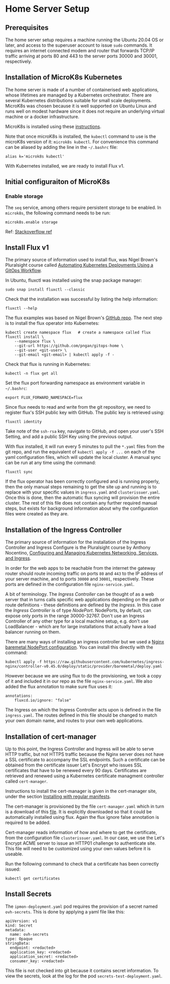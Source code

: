 # Home Server Setup

## Prerequisites
The home server setup requires a machine running the Ubuntu 20.04 OS or later, and access to the superuser account to issue `sudo` commands. It requires an internet connected modem and router that forwards TCP/IP traffic arriving at ports 80 and 443 to the server ports 30000 and 30001, respectively.

## Installation of MicroK8s Kubernetes

The home server is made of a number of containerised web applications, whose lifetimes are managed by a Kubernetes orchestrator. There are several Kubernetes distributions suitable for small scale deployments. MicroK8s was chosen because it is well supported on Ubuntu Linux and runs well on modest hardware since it does not require an underlying virtual machine or a docker infrastructure.

MicroK8s is installed using these [instructions](https://ubuntu.com/tutorials/install-a-local-kubernetes-with-microk8s#1-overview).

Note that once microK8s is installed, the `kubectl` command to use is the microK8s version of it: `microk8s kubectl`. For convenience this command can be aliased by adding the line in the `~/.bashrc` file:

    alias k='microk8s kubectl'

With Kubernetes installed, we are ready to install Flux v1.

## Initial configuraiton of MicroK8s

### Enable storage

The `seq` service, among others require persistent storage to be enabled. In `microk8s`, the following command needs to be run:

    microk8s.enable storage
    
 Ref: [Stackoverflow ref](https://stackoverflow.com/a/60213860/41410)  


## Install Flux v1

The primary source of information used to install flux, was Nigel Brown's Pluralsight course called [Automating Kubernetes Deployments Using a GitOps Workflow](https://app.pluralsight.com/library/courses/automating-kubernetes-deployments-gitops-workflow/table-of-contents). 

In Ubuntu, fluxctl was installed using the snap package manager:

    sudo snap install fluxctl --classic

Check that the installation was successful by listing the help information:

    fluxctl --help

The flux examples was based on Nigel Brown's [GitHub repo](https://github.com/nbrownuk/gitops-nginxhello). The next step is to install the flux operator into Kubernetes:

    kubectl create namespace flux   # create a namespace called flux
    fluxctl install \
        --namespace flux \
        --git-url https://github.com/pngan/gitops-home \
        --git-user <git-user> \
        --git-email <git-email> | kubectl apply -f -

Check that flux is running in Kubernetes:

    kubectl -n flux get all    

Set the flux port forwarding namespace as environment variable in `~/.bashrc`:

    export FLUX_FORWARD_NAMESPACE=flux

Since flux needs to read and write from the git repository, we need to register flux's SSH public key with GitHub. The public key is retrieved using:

    fluxctl identity

Take note of the `ssh-rsa` key, navigate to GitHub, and open your user's SSH Setting, and add a public SSH Key using the previous output.

With flux installed, it will run every 5 minutes to pull the `*.yaml` files from the git repo, and run the equivalent of `kubectl apply -f ...` on each of the yaml configuration files, which will update the local cluster. A manual sync can be run at any time using the command:

    fluxctl sync

If the flux operator has been correctly configured and is running properly, then the only manual steps remaining to get the site up and running is to replace with your specific values in `ingress.yaml` and `clusterissuer.yaml`. Once this is done, then the automatic flux syncing will provision the entire cluster. The rest of this file does not contain any further required manual steps, but exists for background information about why the configuration files were created as they are.


## Installation of the Ingress Controller

The primary source of information for the installation of the Ingress Controller and Ingress Configure is the Pluralsight course by Anthony Nocentino, [Configuring and Managing Kubernetes Networking, Services, and Ingress](https://app.pluralsight.com/library/courses/configuring-managing-kubernetes-networking-services-ingress/table-of-contents). 

In order for the web apps to be reachable from the internet the gateway router should route incoming traffic on ports `80` and `443` to the IP address of your server machine, and to ports `30000` and `30001`, respectively. These ports are defined in the configuration file `nginx-service.yaml`.

A bit of terminology. The _Ingress Controller_ can be thought of as a web server that in turns calls specific web applications depending on the path or route definitions - these definitions are defined by the _Ingress_. In this case the _Ingress Controller_ is of type _NodePort_. NodePorts, by default, can expose only ports in the range 30000-32767. Don't use an Ingress Controller of any other type for a local machine setup, e.g. don't use LoadBalancer - which are for large installations that actually have a load balancer running on them.

There are many ways of installing an ingress controller but we used a [Nginx baremetal NodePort configuration](https://github.com/kubernetes/ingress-nginx/blob/master/deploy/static/provider/baremetal/deploy.yaml). You can install this directly with the command:

    kubectl apply -f https://raw.githubusercontent.com/kubernetes/ingress-nginx/controller-v0.45.0/deploy/static/provider/baremetal/deploy.yaml

However because we are using flux to do the provisioning, we took a copy of it and included it in our repo as the file `nginx-service.yaml`.  We also added the flux annotation to make sure flux uses it:

    annotations:
        fluxcd.io/ignore: "false"

The Ingress on which the Ingress Controller acts upon is defined in the file `ingress.yaml`. The routes defined in this file should be changed to match your own domain name, and routes to your own web applications. 

## Installation of cert-manager 

Up to this point, the Ingress Controller and Ingress will be able to serve HTTP traffic, but not HTTPS traffic because the Nginx server does not have a SSL certificate to accompany the SSL endpoints. Such a certificate can be obtained from the certificate issuer Let's Encrypt who issues SSL certificates that have to be renewed every 90 days. Certificates are retrieved and renewed using a Kubernetes certificate managment controller called `cert-manager`. 

Instructions to install the cert-manager is given in the cert-manager site, under the section [Installing with regular manifests](https://cert-manager.io/docs/installation/kubernetes/).

The cert-manager is provisioned by the file `cert-manager.yaml` which in turn is a download of this [file](https://github.com/jetstack/cert-manager/releases/download/v1.3.1/cert-manager.yaml). It is explicitly downloaded so that it could be automatically installed using flux. Again the flux ignore false annotation is required to be added.

Cert-manager reads information of how and where to get the certificate, from the configuration file `clusterissuer.yaml`. In our case, we use the Let's Encrypt ACME server to issue an HTTP01 challenge to authenticate site. This file will need to be customized using your own values before it is useable.

Run the following command to check that a certificate has been correctly issued:

    kubectl get certificates

## Install Secrets

The `ipmon-deployment.yaml` pod requires the provision of a secret named `ovh-secrets`. This is done by applying a yaml file like this:
```
apiVersion: v1
kind: Secret
metadata:
  name: ovh-secrets
type: Opaque
stringData:
  endpoint: <redacted>
  application_key: <redacted>
  application_secret: <redacted>
  consumer_key: <redacted>
```  
This file is not checked into git because it contains secret information. To view the secrets, look at the log for the pod `secrets-test-deployment.yaml`.
